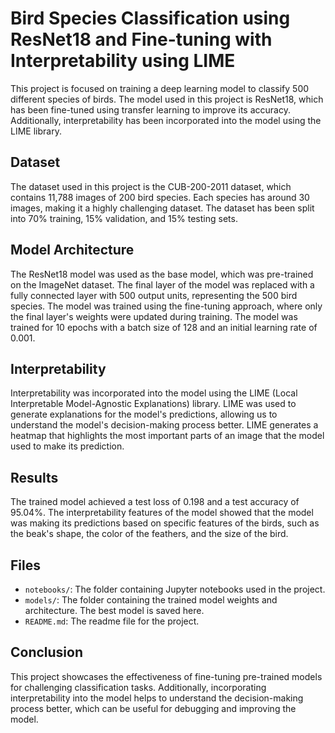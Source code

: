 # Bird Species Classification using ResNet18 and Fine-tuning with Interpretability using LIME
This project is focused on training a deep learning model to classify 500 different species of birds. The model used in this project is ResNet18, which has been fine-tuned using transfer learning to improve its accuracy. Additionally, interpretability has been incorporated into the model using the LIME library.

## Dataset
The dataset used in this project is the CUB-200-2011 dataset, which contains 11,788 images of 200 bird species. Each species has around 30 images, making it a highly challenging dataset. The dataset has been split into 70% training, 15% validation, and 15% testing sets.

## Model Architecture
The ResNet18 model was used as the base model, which was pre-trained on the ImageNet dataset. The final layer of the model was replaced with a fully connected layer with 500 output units, representing the 500 bird species. The model was trained using the fine-tuning approach, where only the final layer's weights were updated during training. The model was trained for 10 epochs with a batch size of 128 and an initial learning rate of 0.001.

## Interpretability
Interpretability was incorporated into the model using the LIME (Local Interpretable Model-Agnostic Explanations) library. LIME was used to generate explanations for the model's predictions, allowing us to understand the model's decision-making process better. LIME generates a heatmap that highlights the most important parts of an image that the model used to make its prediction.

## Results
The trained model achieved a test loss of 0.198 and a test accuracy of 95.04%. The interpretability features of the model showed that the model was making its predictions based on specific features of the birds, such as the beak's shape, the color of the feathers, and the size of the bird.

## Files
- `notebooks/`: The folder containing Jupyter notebooks used in the project.
- `models/`: The folder containing the trained model weights and architecture. The best model is saved here.
- `README.md`: The readme file for the project.

## Conclusion
This project showcases the effectiveness of fine-tuning pre-trained models for challenging classification tasks. Additionally, incorporating interpretability into the model helps to understand the decision-making process better, which can be useful for debugging and improving the model.
